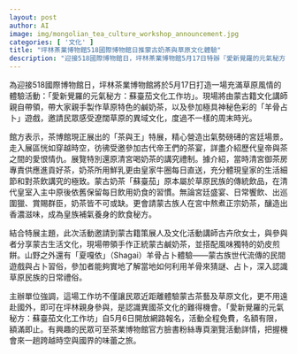 ```yaml
---
layout: post
author: AI
image: img/mongolian_tea_culture_workshop_announcement.jpg
categories: [ '文化' ]
title: "坪林茶業博物館518國際博物館日推蒙古奶茶與草原文化體驗"
description: "迎接518國際博物館日，坪林茶業博物館5月17日特辦『愛新覺羅的元氣秘方：蘇臺茄文化工作坊』，由蒙古籍講師親授草原鹹奶茶製作及羊骨占卜體驗，結合清宮與蒙古草原的異域茶文化，並同步展出『茶與王』特展還原清宮飲茶儀制，讓民眾近距離體驗蒙古與皇室的茶飲生活，全程免費，名額有限。"
---
```

為迎接518國際博物館日，坪林茶業博物館將於5月17日打造一場充滿草原風情的體驗活動：「愛新覺羅的元氣秘方：蘇臺茄文化工作坊」。現場將由蒙古籍文化講師親自帶領，帶大家親手製作草原特色的鹹奶茶，以及參加極具神秘色彩的「羊骨占卜」遊戲，邀請民眾感受遼闊草原的異域文化，度過不一樣的周末時光。

館方表示，茶博館現正展出的「茶與王」特展，精心營造出氣勢磅礡的宮廷場景。走入展區恍如穿越時空，彷彿受邀參加古代帝王們的茶宴，詳盡介紹歷代皇帝與茶之間的愛恨情仇。展覽特別還原清宮喝奶茶的講究禮制。據介紹，當時清宮御茶房專責供應進貢好茶，奶茶所用鮮乳更由皇家牛圈每日直送，充分體現皇家的生活細節和對茶飲講究的極致。蒙古奶茶「蘇臺茄」原本屬於草原民族的傳統飲品，在清代皇室入主中原後依舊保留每日飲用奶食的習慣。無論宮廷盛宴、日常饗飲、出巡圍獵、賞賜群臣，奶茶皆不可或缺。更會請蒙古族人在宮中熬煮正宗奶茶，釀造出香濃滋味，成為皇族補氣養身的飲食秘方。

結合特展主題，此次活動邀請到蒙古籍策展人及文化活動講師古卉欣女士，與參與者分享蒙古生活文化，現場帶領手作正統蒙古鹹奶茶，並搭配風味獨特的奶皮煎餅。山野之外還有「夏嘎依」（Shagai）羊骨占卜體驗——蒙古族世代流傳的民間遊戲與占卜習俗，參加者能夠實地了解當地如何利用羊骨來猜謎、占卜，深入認識草原民族的日常禮俗。

主辦單位強調，這場工作坊不僅讓民眾近距離體驗蒙古茶藝及草原文化，更不用遠赴國外，即可在坪林親身參與，是認識異國茶文化的難得機會。「愛新覺羅的元氣秘方：蘇臺茄文化工作坊」自5月6日開放網路報名，活動全程免費，名額有限，額滿即止。有興趣的民眾可至茶業博物館官方臉書粉絲專頁瀏覽活動詳情，把握機會來一趟跨越時空與國界的味蕾之旅。
